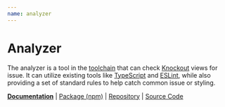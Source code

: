 ```yaml
---
name: analyzer
---
```


# Analyzer

<!-- @include docs/parts/packages/analyzer/description.md-->

The analyzer is a tool in the [toolchain] that can check [Knockout] views for issue. It can utilize existing tools like [TypeScript] and [ESLint], while also providing a set of standard rules to help catch common issue or styling.

<!-- /include -->

<!-- @include docs/parts/package-nav.md -->

[**Documentation**](https://knuckles.elsk.dev) | [Package (npm)](https://npmjs.com/package/@knuckles/analyzer) | [Repository](https://github.com/tscpp/knuckles) | [Source Code](https://github.com/tscpp/knuckles/tree/main/packages/analyzer)

<!-- /include -->

<!-- @include docs/parts/reference.md -->

[TypeScript]: https://typescriptlang.org
[ESLint]: https://eslint.org
[Knockout]: https://knockoutjs.com
[toolchain]: https://knuckles.elsk.dev

<!-- /include -->
